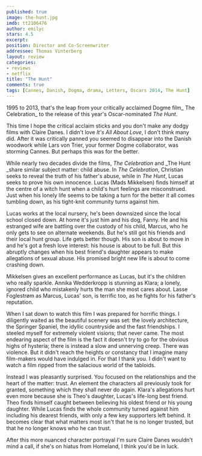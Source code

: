 ```yaml
---
published: true
image: the-hunt.jpg
imdb: tt2106476
author: emilyc 
stars: 4.5
excerpt: 
position: Director and Co-Screenwriter
addressee: Thomas Vinterberg
layout: review
categories:
- reviews
- netflix
title: "The Hunt"
comments: true
tags: [Cannes, Danish, Dogma, drama, Letters, Oscars 2014, The Hunt]
---
```


1995 to 2013, that's the leap from your critically acclaimed Dogme film_ The Celebration_ to the release of this year's Oscar-nominated _The Hunt_.

This time I hope the critical acclaim sticks and you don't make any dodgy films with Claire Danes. I didn't love _It's All About Love_, I don't think many did. After it was critically panned you seemed to disappear into the Danish woodwork while Lars von Trier, your former Dogme collaborator, was storming Cannes. But perhaps this was for the better.

While nearly two decades divide the films, _The Celebration_ and _The Hunt _share similar subject matter: child abuse. In _The Celebration_,  Christian seeks to reveal the truth of his father's abuse, while in _The Hunt_, Lucas seeks to prove his own innocence. Lucas (Mads Mikkelsen) finds himself at the centre of a witch hunt when a child's hurt feelings are misconstrued. Just when his lonely life seems to be taking a turn for the better it all comes tumbling down, as his tight-knit community turns against him.

Lucas works at the local nursery, he's been downsized since the local school closed down. At home it's just him and his dog, Fanny. He and his estranged wife are battling over the custody of his child, Marcus, who he only gets to see on alternate weekends. But he's still got his friends and their local hunt group. Life gets better though. His son is about to move in and he's got a fresh love interest: his house is about to be full. But this abruptly changes when his best friend's daughter appears to make allegations of sexual abuse. His promised bright new life is about to come crashing down.

Mikkelsen gives an excellent performance as Lucas, but it's the children who really sparkle. Annika Wedderkropp is stunning as Klara; a lonely, ignored child who mistakenly hurts the man she most cares about. Lasse Foglestrøm as Marcus, Lucas' son, is terrific too, as he fights for his father's reputation.

When I sat down to watch this film I was prepared for horrific things. I diligently waited as the beautiful scenery was set: the lovely architecture, the Springer Spaniel, the idyllic countryside and the fast friendships. I steeled myself for extremely violent visions; that never came. The most endearing aspect of the film is the fact it doesn't try to go for the obvious highs of hysteria; there is instead a slow and unnerving creep. There was violence. But it didn't reach the heights or constancy that I imagine many film-makers would have indulged in. For that I thank you. I didn't want to watch a film ripped from the salacious world of the tabloids. 

Instead I was pleasantly surprised. You focused on the relationships and the heart of the matter: trust. An element the characters all previously took for granted, something which they shall never do again.  Klara's allegations hurt even more because she is Theo's daughter, Lucas's life-long best friend. Theo finds himself caught between believing his oldest friend or his young daughter. While Lucas finds the whole community turned against him including his dearest friends, with only a few key supporters left behind. It becomes clear that what matters most isn't that he is no longer trusted, but that he no longer knows who he can trust.

After this more nuanced character portrayal I'm sure Claire Danes wouldn't mind  a call, if she's on hiatus from Homeland, I think you'd be in luck.
